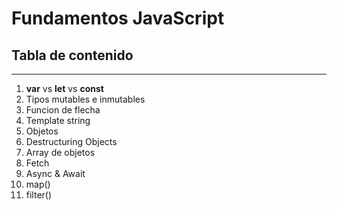 # Fundamentos JavaScript
## Tabla de contenido
***
1. **var** vs **let** vs **const**
2. Tipos mutables e inmutables
3. Funcion de flecha
4. Template string
5. Objetos
6. Destructuring Objects
7. Array de objetos
8. Fetch
9. Async & Await
10. map()
11. filter()
